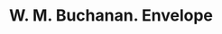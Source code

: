 ---
doi: 10.7916/D8HM6MGW
date_other: '1913'
date_other_textual: '1913'
form: printed ephemera
genre:
- Envelopes
name:
- W. M. Buchanan
object_in_context_url: https://biggert.cul.columbia.edu/items/view/ave_biggert_00870
subject_hierarchical_geographic:
- New York, New York, United States
subject_name:
- W. M. Buchanan
title: W. M. Buchanan. Envelope
sort_title: W. M. Buchanan. Envelope
call_number: ave_biggert_00870
coordinates:
- 40.69277777777778,-73.99027777777778
pid: ave_biggert_00870
identifiers: ave_biggert_00870
thumbnail: false
permalink: /biggert/ave_biggert_00870/
layout: iiif-image-page
---